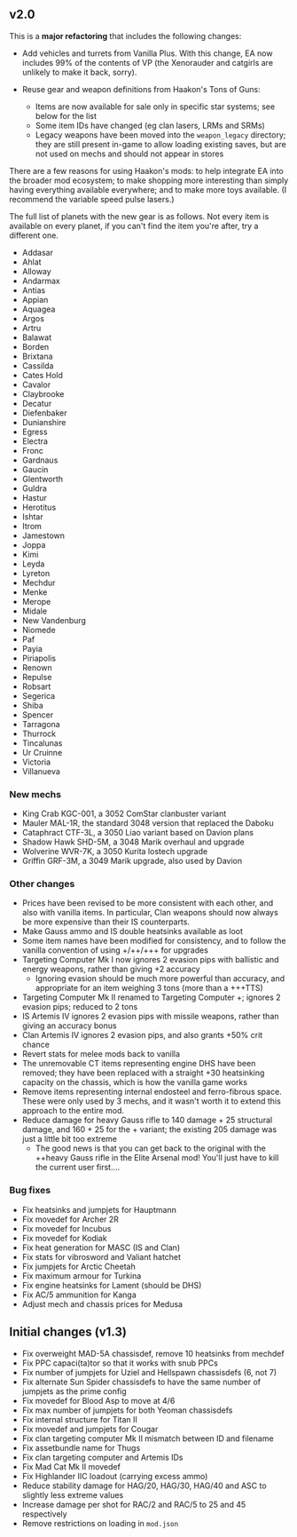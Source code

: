 ## v2.0

This is a **major refactoring** that includes the following changes:

- Add vehicles and turrets from Vanilla Plus. With this change, EA now includes 99% of the contents of VP (the Xenorauder and catgirls are unlikely to make it back, sorry).

- Reuse gear and weapon definitions from Haakon's Tons of Guns:
  - Items are now available for sale only in specific star systems; see below for the list
  - Some item IDs have changed (eg clan lasers, LRMs and SRMs)
  - Legacy weapons have been moved into the `weapon_legacy` directory; they are still present in-game to allow loading existing saves, but are not used on mechs and should not appear in stores

There are a few reasons for using Haakon's mods: to help integrate EA into the broader mod ecosystem; to make shopping more interesting than simply having everything available everywhere; and to make more toys available. (I recommend the variable speed pulse lasers.)

The full list of planets with the new gear is as follows. Not every item is available on every planet, if you can't find the item you're after, try a different one.

- Addasar
- Ahlat
- Alloway
- Andarmax
- Antias
- Appian
- Aquagea
- Argos
- Artru
- Balawat
- Borden
- Brixtana
- Cassilda
- Cates Hold
- Cavalor
- Claybrooke
- Decatur
- Diefenbaker
- Dunianshire
- Egress
- Electra
- Fronc
- Gardnaus
- Gaucin
- Glentworth
- Guldra
- Hastur
- Herotitus
- Ishtar
- Itrom
- Jamestown
- Joppa
- Kimi
- Leyda
- Lyreton
- Mechdur
- Menke
- Merope
- Midale
- New Vandenburg
- Niomede
- Paf
- Payia
- Piriapolis
- Renown
- Repulse
- Robsart
- Segerica
- Shiba
- Spencer
- Tarragona
- Thurrock
- Tincalunas
- Ur Cruinne
- Victoria
- Villanueva


### New mechs

- King Crab KGC-001, a 3052 ComStar clanbuster variant
- Mauler MAL-1R, the standard 3048 version that replaced the Daboku
- Cataphract CTF-3L, a 3050 Liao variant based on Davion plans
- Shadow Hawk SHD-5M, a 3048 Marik overhaul and upgrade
- Wolverine WVR-7K, a 3050 Kurita lostech upgrade
- Griffin GRF-3M, a 3049 Marik upgrade, also used by Davion


### Other changes

- Prices have been revised to be more consistent with each other, and also with vanilla items. In particular, Clan weapons should now always be more expensive than their IS counterparts.
- Make Gauss ammo and IS double heatsinks available as loot
- Some item names have been modified for consistency, and to follow the vanilla convention of using +/++/+++ for upgrades
- Targeting Computer Mk I now ignores 2 evasion pips with ballistic and energy weapons, rather than giving +2 accuracy
  - Ignoring evasion should be much more powerful than accuracy, and appropriate for an item weighing 3 tons (more than a +++TTS)
- Targeting Computer Mk II renamed to Targeting Computer +; ignores 2 evasion pips; reduced to 2 tons
- IS Artemis IV ignores 2 evasion pips with missile weapons, rather than giving an accuracy bonus
- Clan Artemis IV ignores 2 evasion pips, and also grants +50% crit chance
- Revert stats for melee mods back to vanilla
- The unremovable CT items representing engine DHS have been removed; they have been replaced with a straight +30 heatsinking capacity on the chassis, which is how the vanilla game works
- Remove items representing internal endosteel and ferro-fibrous space. These were only used by 3 mechs, and it wasn't worth it to extend this approach to the entire mod.
- Reduce damage for heavy Gauss rifle to 140 damage + 25 structural damage, and 160 + 25 for the + variant; the existing 205 damage was just a little bit too extreme
  - The good news is that you can get back to the original with the ++heavy Gauss rifle in the Elite Arsenal mod! You'll just have to kill the current user first....


### Bug fixes

- Fix heatsinks and jumpjets for Hauptmann
- Fix movedef for Archer 2R
- Fix movedef for Incubus
- Fix movedef for Kodiak
- Fix heat generation for MASC (IS and Clan)
- Fix stats for vibrosword and Valiant hatchet
- Fix jumpjets for Arctic Cheetah
- Fix maximum armour for Turkina
- Fix engine heatsinks for Lament (should be DHS)
- Fix AC/5 ammunition for Kanga
- Adjust mech and chassis prices for Medusa


## Initial changes (v1.3)

- Fix overweight MAD-5A chassisdef, remove 10 heatsinks from mechdef
- Fix PPC capaci(ta)tor so that it works with snub PPCs
- Fix number of jumpjets for Uziel and Hellspawn chassisdefs (6, not 7)
- Fix alternate Sun Spider chassisdefs to have the same number of jumpjets as the prime config
- Fix movedef for Blood Asp to move at 4/6
- Fix max number of jumpjets for both Yeoman chassisdefs
- Fix internal structure for Titan II
- Fix movedef and jumpjets for Cougar
- Fix clan targeting computer Mk II mismatch between ID and filename
- Fix assetbundle name for Thugs
- Fix clan targeting computer and Artemis IDs
- Fix Mad Cat Mk II movedef
- Fix Highlander IIC loadout (carrying excess ammo)
- Reduce stability damage for HAG/20, HAG/30, HAG/40 and ASC to slightly less extreme values
- Increase damage per shot for RAC/2 and RAC/5 to 25 and 45 respectively
- Remove restrictions on loading in `mod.json`

